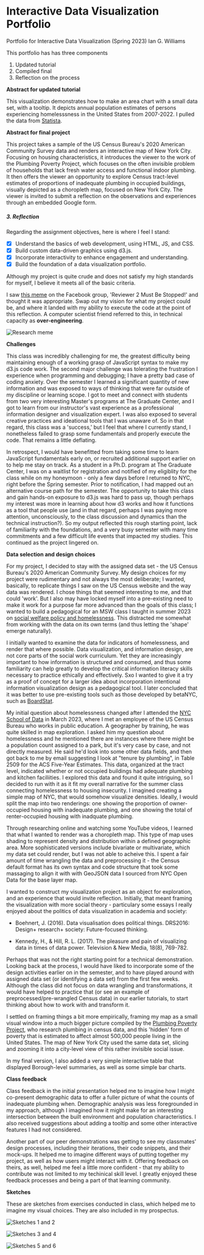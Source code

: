# Interactive Data Visualization Portfolio
Portfolio for Interactive Data Visualization (Spring 2023)
Ian G. Williams

This portfolio has has three components

1. Updated tutorial
2. Compiled final
3. Reflection on the process

**Abstract for updated tutorial**

This visualization demonstrates how to make an area chart with a small data set, with a tooltip. It depicts annual population estimates of persons experiencing homelesssness in the United States from 2007-2022. I pulled the data from [Statista](https://www.statista.com/topics/5139/homelessness-in-the-us/#editorsPicks).

**Abstract for final project**

This project takes a sample of the US Census Bureau's 2020 American Community Survey data and renders an interactive map of New York City. Focusing on housing characteristics, it introduces the viewer to the work of the Plumbing Poverty Project, which focuses on the often invisible problem of households that lack fresh water access and functional indoor plumbing. It then offers the viewer an opportunity to explore Census tract-level estimates of proportions of inadequate plumbing in occupied buildings, visually depicted as a choropleth map, focused on New York City. The viewer is invited to submit a reflection on the observations and experiences through an embedded Google form.

##### **3. Reflection**

Regarding the assignment objectives, here is where I feel I stand:

- [x] Understand the basics of web development, using HTML, JS, and CSS.
- [x] Build custom data-driven graphics using d3.js.
- [x] Incorporate interactivity to enhance engagement and understanding.
- [x] Build the foundation of a data visualization portfolio.

Although my project is quite crude and does not satisfy my high standards for myself, I believe it meets all of the basic criteria.

I saw [this meme](https://www.facebook.com/photo/?fbid=139588109105085&set=gm.10160358566740469&idorvanity=71041660468) on the Facebook group, 'Reviewer 2 Must Be Stopped!' and thought it was appropriate. Swap out my vision for what my project could be, and where it landed with my ability to execute the code at the point of this reflection. A computer scientist friend referred to this, in technical capacity as __over-engineering__.

![Research meme](FinalProject/media/r2_research_paper_meme.jpeg)

**Challenges**

This class was incredibly challenging for me, the greatest difficulty being maintaining enough of a working grasp of JavaScript syntax to make my d3.js code work. The second major challenge was tolerating the frustration I experience when programming and debugging; I have a pretty bad case of coding anxiety. Over the semester I learned a significant quantity of new information and was exposed to ways of thinking that were far outside of my discipline or learning scope.  I got to meet and connect with students from two very interesting Master's programs at The Graduate Center, and I got to learn from our instructor's vast experience as a professional information designer and visualization expert. I was also exposed to several creative practices and ideational tools that I was unaware of. So in that regard, this class was a 'success,' but I feel that where I currently stand, I nonetheless failed to grasp some fundamentals and properly execute the code. That remains a little deflating.

In retrospect, I would have benefitted from taking some time to learn JavaScript fundamentals early on, or recruited additional support earlier on to help me stay on track. As a student in a Ph.D. program at The Graduate Center, I was on a waitlist for registration and notified of my eligiblity for the class while on my honeymoon - only a few days before I returned to NYC, right before the Spring semester. Prior to notification, I had mapped out an alternative course path for the semester. The opportunity to take this class and gain hands-on exposure to d3.js was hard to pass up, though perhaps my interest was more in learning about how d3 works and how it functions as a tool that people use (and in that regard, perhaps I was paying more attention, unconsciously, to the class discussion and dynamics than the technical instruction?). So my output reflected this rough starting point, lack of familiarity with the foundations, and a very busy semester with many time commitments and a few difficult life events that impacted my studies. This continued as the project lingered on.

**Data selection and design choices**

For my project, I decided to stay with the assigned data set - the US Census Bureau's 2020 American Community Survey. My design choices for my project were rudimentary and not always the most deliberate; I wanted, basically, to replicate things I saw on the US Census website and the way data was rendered. I chose things that seemed interesting to me, and that could 'work'. But I also may have locked myself into a pre-existing need to make it work for a purpose far more advanced than the goals of this class; I wanted to build a pedagogical for an MSW class I taught in summer 2023 on [social welfare policy and homelessness](https://github.com/perlsdiver/ITP-Labs/blob/main/Spring24-Git/Samples/HomelessPolicy-Summer23-syllabus.md). This distracted me somewhat from working with the data on its own terms (and thus letting the 'shape' emerge naturally).

I initially wanted to examine the data for indicators of homelessness, and render that where possible. Data visualization, and information design, are not core parts of the social work curriculum. Yet they are increasingly important to how information is structured and consumed, and thus some familiarity can help greatly to develop the critical information literacy skills necessary to practice ethically and effectively. Sxo I wanted to give it a try as a proof of concept for a larger idea about incorporation intentional information visualization design as a pedagogical tool. I later concluded that it was better to use pre-existing tools such as those developed by betaNYC, such as [BoardStat](https://boardstat.beta.nyc/).

My initial question about homelessness changed after I attended the [NYC School of Data](https://www.youtube.com/watch?v=oSG96p8C9X4&list=PLgCe1KzF20ixD91-NSXq90aXiq6pVI1rk&index=4) in March 2023, where I met an employee of the US Census Bureau who works in public education. A geographer by training, he was quite skilled in map exploration. I asked him my question about homelessness and he mentioned there are instances where there might be a population count assigned to a park, but it's very case by case, and not directly measured. He said he'd look into some other data fields, and then got back to me by email suggesting I look at "tenure by plumbing", in Table 2509 for the ACS Five-Year Estimates. This data, organized at the tract level, indicated whether or not occupied buildings had adequate plumbing and kitchen faciliities. I explored this data and found it quite intriguing, so I decided to run with it as it fit my overall narrative for the summer class connecting homelessness to housing insecurity. I imagined creating a simple map of NYC, that would somehow visualize densities. Ideally, I would split the map into two renderings: one showing the proportion of owner-occupied housing with inadequate plumbing, and one showing the total of renter-occupied housing with inadquate plumbing.

Through researching online and watching some YouTube videos, I learned that what I wanted to render was a choropleth map. This type of map uses shading to represent density and distribution within a defined geographic area. More sophisticated versions include bivariate or multivariate, which my data set could render, but I was not able to acheive this. I spent a fair amount of time wrangling the data and preprocessing it - the Census default format has its own syntax and code structure that took some massaging to align it with with GeoJSON data I sourced from NYC Open Data for the base layer map.

I wanted to construct my visualization project as an object for exploration, and an experience that would invite reflection. Initially, that meant framing the visualization with more social theory - particulary some essays I really enjoyed about the politics of data visualization in academia and society:

- Boehnert, J. (2016). Data visualisation does political things. DRS2016: Design+ research+ society: Future-focused thinking.

- Kennedy, H., & Hill, R. L. (2017). The pleasure and pain of visualizing data in times of data power. Television & New Media, 18(8), 769-782.

Perhaps that was not the right starting point for a technical demonstration. Looking back at the process, I would have liked to incorporate some of the design activities earlier on in the semester, and to have played around with assigned data set (or identifying a data set) from the first few weeks. Although the class did not focus on data wrangling and transformations, it would have helped to practice that (or see an example of preprocessed/pre-wrangled Census data) in our earlier tutorials, to start thinking about how to work with and transform it.

I settled on framing things a bit more empirically, framing my map as a small visual window into a much bigger picture compiled by the [Plumbing Poverty Project](https://www.theguardian.com/us-news/2021/sep/27/water-almost-half-million-us-households-lack-indoor-plumbing), who research plumbing in census data, and this 'hidden' form of poverty that is estimated to affect almost 500,000 people living in the United States. The map of New York City used the same data set, slicing and zooming it into a city-level view of this rather invisible social issue.

In my final version, I also added a very simple interactive table that displayed Borough-level summaries, as well as some simple bar charts.

**Class feedback**

Class feedback in the initial presentation helped me to imagine how I might co-present demographic data to offer a fuller picture of what the counts of inadequate plumbing when. Demographic analysis was less foregrounded in my approach, although I imagined how it might make for an interesting intersection between the built environment and population characteristics. I also received suggestions about adding a tooltip and some other interactive features I had not considered.

Another part of our peer demonstrations was getting to see my classmates' design processes, including their iterations, their code snippets, and their mock-ups. It helped me to imagine different ways of putting together my project, as well as how users might interact with it. Offering feedback on theirs, as well, helped me feel a little more confident - that my ability to contribute was not limited to my techinical skill level. I greatly enjoyed these feedback processes and being a part of that learning community.

**Sketches**

These are sketches from exercises conducted in class, which helped me to imagine my visual choices. They are also included in my prospectus.

![Sketches 1 and 2](/FinalProject/media/sketches-1.jpg)

![Sketches 3 and 4](/FinalProject//media/sketches-2.jpg)

![Sketches 5 and 6](/FinalProject/media/sketches-3.jpg)